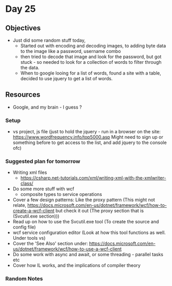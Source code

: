 # Day 25

## Objectives

- Just did some random stuff today,
  - Started out with encoding and decoding images, to adding byte data to the image like a password, username combo
  - then tried to decode that image and look for the password, but got stuck - so needed to look for a collection of words to filter through the data.
  - When to google looing for a list of words, found a site with a table, decided to use jquery to get a list of words.

## Resources

- Google, and my brain - I guess ?

### Setup

- vs project, js file (just to hold the jquery - run in a browser on the site: <https://www.wordfrequency.info/top5000.asp> Might need to sign up or something before to get access to the list, and add jquery to the console ofc)

### Suggested plan for tomorrow

- Writing xml files
  - <https://csharp.net-tutorials.com/xml/writing-xml-with-the-xmlwriter-class/>
- Do some more stuff with wcf
  - composite types to service operations
- Cover a few design patterns: Like the proxy pattern (This might not relate, <https://docs.microsoft.com/en-us/dotnet/framework/wcf/how-to-create-a-wcf-client> but check it out (The proxy section that is (Svcutil.exe section)))
- Read up on how to use the Svcutil.exe tool (To create the source and config file)
- wcf service configuration editor (Look at how this tool functions as well. Under tools vs)
- Cover the 'See Also' section under: <https://docs.microsoft.com/en-us/dotnet/framework/wcf/how-to-use-a-wcf-client>
- Do some work with async and await, or some threading - parallel tasks etc
- Cover how IL works, and the implications of compiler theory

### Random Notes